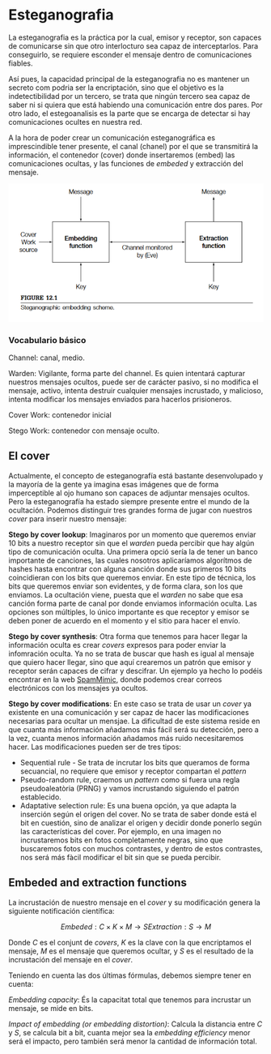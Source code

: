 # Esteganografia

La esteganografia es la práctica por la cual, emisor y receptor, son capaces de comunicarse sin que otro interlocturo sea capaz de interceptarlos. Para conseguirlo, se requiere esconder el mensaje dentro de comunicaciones fiables.

Así pues, la capacidad principal de la esteganografia no es mantener un secreto com podria ser la encriptación, sino que el objetivo es la indetectibilidad por un tercero, se trata que ningún tercero sea capaz de saber ni si quiera que está habiendo una comunicación entre dos pares. Por otro lado, el estegoanalisis es la parte que se encarga de detectar si hay comunicaciones ocultes en nuestra red.

A la hora de poder crear un comunicación esteganográfica es imprescindible tener presente, el canal (chanel) por el que se transmitirá la información, el contenedor (cover) donde insertaremos (embed) las comunicaciones ocultas, y las funciones de *embeded* y extracción del mensaje.

<picture>
 <img alt="Esquema básico de esteganografia." src="scheme_stego.png">
</picture>

### Vocabulario básico

Channel: canal, medio.

Warden: Vigilante, forma parte del channel. Es quien intentará capturar nuestros mensajes ocultos, puede ser de carácter pasivo, si no modifica el mensaje, activo, intenta destruir cualquier mensajes incrustado, y malicioso, intenta modificar los mensajes enviados para hacerlos prisioneros.

Cover Work: contenedor inicial

Stego Work: contenedor con mensaje oculto.

## El cover

Actualmente, el concepto de esteganografía está bastante desenvolupado y la mayoría de la gente ya imagina esas imágenes que de forma imperceptible al ojo humano son capaces de adjuntar mensajes ocultos. Pero la esteganografía ha estado siempre presente entre el mundo de la ocultación. Podemos distinguir tres grandes forma de jugar con nuestros *cover* para inserir nuestro mensaje:

**Stego by cover lookup**: Imaginaros por un momento que queremos enviar 10 bits a nuestro receptor sin que el *warden* pueda percibir que hay algún tipo de comunicación oculta. Una primera opció sería la de tener un banco importante de canciones, las cuales nosotros aplicaríamos algorítmos de hashes hasta encontrar con alguna canción donde sus primeros 10 bits coincidieran con los bits que queremos enviar. En este tipo de técnica, los bits que queremos enviar son evidentes, y de forma clara, son los que enviamos. La ocultación viene, puesta que el *warden* no sabe que esa canción forma parte de canal por donde enviamos información oculta. Las opciones son múltiples, lo único importante es que receptor y emisor se deben poner de acuerdo en el momento y el sitio para hacer el envío.

**Stego by cover synthesis**: Otra forma que tenemos para hacer llegar la información oculta es crear *covers* expresos para poder enviar la infomración oculta. Ya no se trata de buscar que hash es igual al mensaje que quiero hacer llegar, sino que aquí crearemos un patrón que emisor y receptor serán capaces de cifrar y descifrar. Un ejemplo ya hecho lo podéis encontrar en la web [SpamMimic](https://www.spammimic.com/), donde podemos crear correos electrónicos con los mensajes ya ocultos. 

**Stego by cover modifications**: En este caso se trata de usar un *cover* ya existente en una comunicación y ser capaz de hacer las modificaciones necesarias para ocultar un mensjae. La dificultad de este sistema reside en que cuanta más información añadamos más fácil será su detección, pero a la vez, cuanta menos información añadamos más ruido necesitaremos hacer. Las modificaciones pueden ser de tres tipos:
- Sequential rule - Se trata de incrutar los bits que queramos de forma secuancial, no requiere que emisor 
y receptor compartan el *pattern*
- Pseudo-random rule, craemos un *pattern* como si fuera una regla pseudoaleatòria (PRNG) y vamos incrustando siguiendo el patrón establecido.
- Adaptative selection rule: Es una buena opción, ya que adapta la inserción según el origen del cover. No se trata de saber donde está el bit en cuestión, sino de analizar el origen y decidir donde ponerlo según las características del cover. Por ejemplo, en una imagen no incrustaremos bits en fotos completamente negras, sino que buscaremos fotos con muchos contrastes, y dentro de estos contrastes, nos será más fàcil modificar el bit sin que se pueda percibir. 

## Embeded and extraction functions

La incrustación de nuestro mensaje en el *cover* y su modificación genera la siguiente notificación científica:

```math
Embeded: C \times K \times M \rightarrow S

Extraction: S \rightarrow M
```
Donde *C* es el conjunt de *covers*, *K* es la clave con la que encriptamos el mensaje, *M* es el mensaje que queremos ocultar, y *S* es el resultado de la incrustación del mensaje en el *cover*.

Teniendo en cuenta las dos últimas fórmulas, debemos siempre tener en cuenta:

*Embedding capacity*: És la capacitat total que tenemos para incrustar un mensaje, se mide en bits.

*Impact of embedding (or embedding distortion)*: Calcula la distancia entre *C* y *S*, se calcula bit a bit, cuanta mejor sea la *embedding efficiency* menor será el impacto, pero también será menor la cantidad de información total.


